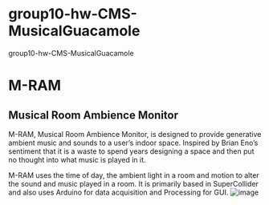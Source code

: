 # group10-hw-CMS-MusicalGuacamole
group10-hw-CMS-MusicalGuacamole

# M-RAM
## Musical Room Ambience Monitor

M-RAM, Musical Room Ambience Monitor, is designed to provide generative ambient music and sounds to a user’s indoor space. Inspired by Brian Eno’s sentiment that it is a waste to spend years designing a space and then put no thought into what music is played in it. 

M-RAM uses the time of day, the ambient light in a room and motion to alter the sound and music played in a room. It is primarily based in SuperCollider and also uses Arduino for data acquisition and Processing for GUI.
![image](https://github.com/polimi-cmls-23/group10-hw-CMS-MusicalGuacamole/assets/56362236/9d983310-26ea-4705-8c28-c8824d434de5)
